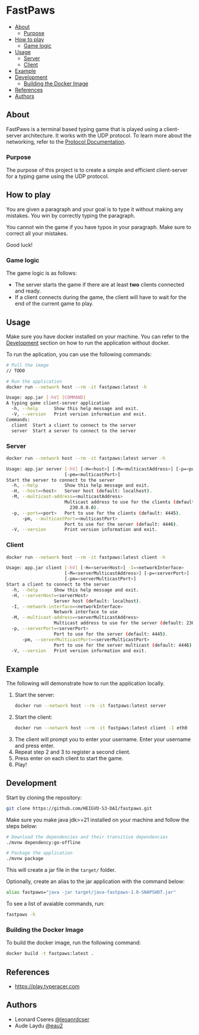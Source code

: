 # FastPaws

- [About](#about)
  - [Purpose](#purpose)
- [How to play](#how-to-play)
  - [Game logic](#game-logic)
- [Usage](#usage)
  - [Server](#server)
  - [Client](#client)
- [Example](#example)
- [Development](#development)
  - [Building the Docker Image](#building-the-docker-image)
- [References](#references)
- [Authors](#authors)

## About

FastPaws is a terminal based typing game that is played using a client-server architecture. It works with the UDP protocol. To learn more about the networking, refer to the [Protocol Documentation](docs/protocol.md).

### Purpose

The purpose of this project is to create a simple and efficient client-server for a typing game using the UDP protocol.

## How to play

You are given a paragraph and your goal is to type it without making any mistakes.
You win by correctly typing the paragraph.

You cannot win the game if you have typos in your paragraph. Make sure to correct all your mistakes.

Good luck!

### Game logic

The game logic is as follows:

- The server starts the game if there are at least **two** clients connected and ready.
- If a client connects during the game, the client will have to wait for the end of the current game to play.

## Usage

Make sure you have docker installed on your machine. You can refer to the [Development](#development) section on how to run the application without docker.

To run the aplication, you can use the following commands:

```bash
# Pull the image
// TODO

# Run the application
docker run --network host --rm -it fastpaws:latest -h
```

```bash
Usage: app.jar [-hV] [COMMAND]
A typing game client-server application
  -h, --help      Show this help message and exit.
  -V, --version   Print version information and exit.
Commands:
  client  Start a client to connect to the server
  server  Start a server to connect to the server
```

### Server

```bash
docker run --network host --rm -it fastpaws:latest server -h
```

```bash
Usage: app.jar server [-hV] [-H=<host>] [-M=<multicastAddress>] [-p=<port>]
                      [-pm=<multicastPort>]
Start the server to connect to the server
  -h, --help          Show this help message and exit.
  -H, --host=<host>   Server host (default: localhost).
  -M, --multicast-address=<multicastAddress>
                      Multicast address to use for the clients (default:
                        230.0.0.0).
  -p, --port=<port>   Port to use for the clients (default: 4445).
      -pm, --multicastPort=<multicastPort>
                      Port to use for the server (default: 4446).
  -V, --version       Print version information and exit.
```

### Client

```bash
docker run --network host --rm -it fastpaws:latest client -h
```
```bash
Usage: app.jar client [-hV] [-H=<serverHost>] -I=<networkInterface>
                      [-M=<serverMulticastAddress>] [-p=<serverPort>]
                      [-pm=<serverMulticastPort>]
Start a client to connect to the server
  -h, --help      Show this help message and exit.
  -H, --serverHost=<serverHost>
                  Server host (default: localhost).
  -I, --network-interface=<networkInterface>
                  Network interface to use
  -M, --multicast-address=<serverMulticastAddress>
                  Multicast address to use for the server (default: 230.0.0.0).
  -p, --serverPort=<serverPort>
                  Port to use for the server (default: 4445).
      -pm, --serverMulticastPort=<serverMulticastPort>
                  Port to use for the server multicast (default: 4446).
  -V, --version   Print version information and exit.
```

## Example

The following will demonstrate how to run the application locally.

1. Start the server:
   ```bash
   docker run --network host --rm -it fastpaws:latest server
   ```
2. Start the client:
   ```bash
   docker run --network host --rm -it fastpaws:latest client -I eth0
   ```
3. The client will prompt you to enter your username. Enter your username and press enter.
4. Repeat step 2 and 3 to register a second client.
5. Press enter on each client to start the game.
6. Play!

## Development

Start by cloning the repository:

```bash
git clone https://github.com/HEIGVD-S3-DAI/fastpaws.git
```

Make sure you make java jdk>=21 installed on your machine and follow the steps below:

```bash
# Download the dependencies and their transitive dependencies
./mvnw dependency:go-offline
```

```bash
# Package the application
./mvnw package
```

This will create a jar file in the `target/` folder.

Optionally, create an alias to the jar application with the command below:

```bash
alias fastpaws="java -jar target/java-fastpaws-1.0-SNAPSHOT.jar"
```

To see a list of avaiable commands, run:

```bash
fastpaws -h
```

### Building the Docker Image

To build the docker image, run the following command:

```bash
docker build -t fastpaws:latest .
```

## References

- https://play.typeracer.com

## Authors

- Leonard Cseres [@leoanrdcser](https://github.com/leonardcser)
- Aude Laydu [@eau2](https://github.com/eau2)
